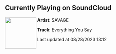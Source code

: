 ## Currently Playing on SoundCloud

[<img align="left" width="100" src="https://i1.sndcdn.com/artworks-QvbexmlJqZaOWhsE-GFg0TA-t500x500.jpg">](https://soundcloud.com/savagef80/everything-you-say-1)

**Artist**: SAVAGE 

**Track**: Everything You Say

Last updated at 08/28/2023 13:12
